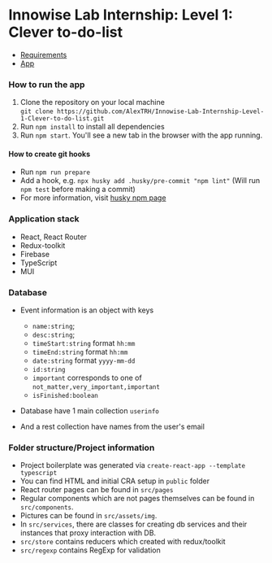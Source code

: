 # Innowise Lab Internship: Level 1: Clever to-do-list

- [Requirements](https://drive.google.com/file/d/18I1PxOxZn2lwm__YeOtMNoWeiXygKwwN/view?usp=share_link)
- [App](https://zaebati-planner.netlify.app/)

### How to run the app

1. Clone the repository on your local machine  
   `git clone https://github.com/AlexTRH/Innowise-Lab-Internship-Level-1-Clever-to-do-list.git`
2. Run `npm install` to install all dependencies
3. Run `npm start`. You'll see a new tab in the browser with the app running.

#### How to create git hooks

- Run `npm run prepare`
- Add a hook, e.g. `npx husky add .husky/pre-commit "npm lint"` (Will run `npm test` before making a commit)
- For more information, visit [husky npm page](https://www.npmjs.com/package/husky)

### Application stack

- React, React Router
- Redux-toolkit
- Firebase
- TypeScript
- MUI

### Database

- Event information is an object with keys
    - `name:string`;
    - `desc:string`;
    - `timeStart:string` format `hh:mm`
    - `timeEnd:string` format `hh:mm`
    - `date:string` format `yyyy-mm-dd`
    - `id:string`
    - `important` corresponds to one of `not_matter,very_important,important`
    - `isFinished:boolean`

- Database have 1 main collection `userinfo`
- And a rest collection have names from the user's email

### Folder structure/Project information

- Project boilerplate was generated via `create-react-app --template typescript`
- You can find HTML and initial CRA setup in `public` folder
- React router pages can be found in `src/pages`
- Regular components which are not pages themselves can be found in `src/components`.
- Pictures can be found in `src/assets/img`.
- In `src/services`, there are classes for creating db services and their instances that proxy interaction with DB.
- `src/store` contains reducers which created with redux/toolkit
- `src/regexp` contains RegExp for validation
